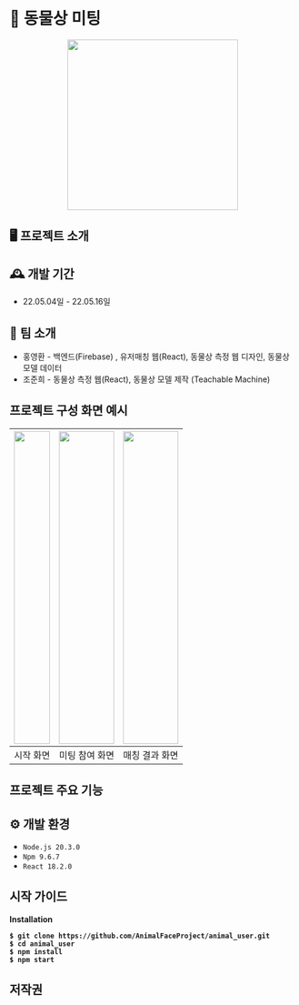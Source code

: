 🐶 동물상 미팅
=============

<p align="center">
    <img src="https://github.com/AnimalFaceProject/animal_user/assets/77156858/b08c4184-150a-49a9-8863-9c4dfc35c58b" width="300">
<!-- <img src="https://github.com/AnimalFaceProject/animal_user/assets/77156858/fb81d2f7-4b41-49b0-a284-c9c22bc02706" width="300"> -->
<!-- <img src="https://github.com/AnimalFaceProject/animal_user/assets/77156858/57f64553-522a-4f55-8f9c-935526a1fe45" width="318"> -->
</p>
    
## 🖥️ 프로젝트 소개

## 🕰️ 개발 기간
- 22.05.04일 - 22.05.16일

## 👬 팀 소개
- 홍영환 - 백엔드(Firebase) , 유저매칭 웹(React), 동물상 측정 웹 디자인, 동물상 모델 데이터 <br>
- 조준희 - 동물상 측정 웹(React), 동물상 모델 제작 (Teachable Machine)

## 프로젝트 구성 화면 예시

|<img src="https://github.com/AnimalFaceProject/animal_user/assets/77156858/c4989662-8b98-4e54-bf01-010e092d4bb6" height="550" width="100%" >|<img src="https://github.com/AnimalFaceProject/animal_user/assets/77156858/2439bc02-9eff-456f-9a18-199524282e71" height="550" width="100%"> |<img src="https://github.com/AnimalFaceProject/animal_user/assets/77156858/d92c3db0-0485-4bb9-baf5-b3e8d6a19e03" height="550" width="100%"> |
|:---:|:---:|:---:|
|시작 화면|미팅 참여 화면|매칭 결과 화면|
## 프로젝트 주요 기능

## ⚙️ 개발 환경
- `Node.js 20.3.0`
- `Npm 9.6.7`
- `React 18.2.0`
## 시작 가이드

<strong>Installation

    $ git clone https://github.com/AnimalFaceProject/animal_user.git
    $ cd animal_user
    $ npm install
    $ npm start


## 저작권
</hr>
